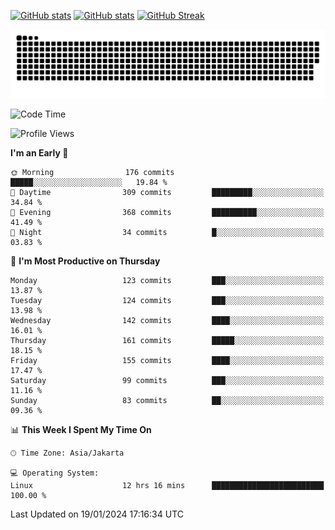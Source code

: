 [![GitHub stats](https://github-readme-stats.vercel.app/api?username=aurelioklv&card_width=500&show_icons=true&rank_icon=github&theme=solarized-dark#gh-dark-mode-only)](https://github.com/anuraghazra/github-readme-stats#gh-dark-mode-only)
[![GitHub stats](https://github-readme-stats.vercel.app/api?username=aurelioklv&card_width=500&show_icons=true&rank_icon=github&theme=buefy#gh-light-mode-only)](https://github.com/anuraghazra/github-readme-stats#gh-light-mode-only)
[![GitHub Streak](https://streak-stats.demolab.com/?user=aurelioklv&card_width=336&theme=solarized-dark)](https://git.io/streak-stats)

<picture>
  <source media="(prefers-color-scheme: dark)" srcset="https://raw.githubusercontent.com/aurelioklv/aurelioklv/snake-output/github-contribution-grid-snake-dark.svg">
  <source media="(prefers-color-scheme: light)" srcset="https://raw.githubusercontent.com/aurelioklv/aurelioklv/snake-output/github-contribution-grid-snake.svg">
  <img alt="github contribution grid snake animation" src="https://raw.githubusercontent.com/aurelioklv/aurelioklv/snake-output/github-contribution-grid-snake.svg">
</picture>

<!--START_SECTION:waka-->
![Code Time](http://img.shields.io/badge/Code%20Time-366%20hrs%2049%20mins-blue)

![Profile Views](http://img.shields.io/badge/Profile%20Views-9-blue)

**I'm an Early 🐤** 

```text
🌞 Morning                176 commits         █████░░░░░░░░░░░░░░░░░░░░   19.84 % 
🌆 Daytime                309 commits         █████████░░░░░░░░░░░░░░░░   34.84 % 
🌃 Evening                368 commits         ██████████░░░░░░░░░░░░░░░   41.49 % 
🌙 Night                  34 commits          █░░░░░░░░░░░░░░░░░░░░░░░░   03.83 % 
```
📅 **I'm Most Productive on Thursday** 

```text
Monday                   123 commits         ███░░░░░░░░░░░░░░░░░░░░░░   13.87 % 
Tuesday                  124 commits         ███░░░░░░░░░░░░░░░░░░░░░░   13.98 % 
Wednesday                142 commits         ████░░░░░░░░░░░░░░░░░░░░░   16.01 % 
Thursday                 161 commits         █████░░░░░░░░░░░░░░░░░░░░   18.15 % 
Friday                   155 commits         ████░░░░░░░░░░░░░░░░░░░░░   17.47 % 
Saturday                 99 commits          ███░░░░░░░░░░░░░░░░░░░░░░   11.16 % 
Sunday                   83 commits          ██░░░░░░░░░░░░░░░░░░░░░░░   09.36 % 
```


📊 **This Week I Spent My Time On** 

```text
🕑︎ Time Zone: Asia/Jakarta

💻 Operating System: 
Linux                    12 hrs 16 mins      █████████████████████████   100.00 % 
```


 Last Updated on 19/01/2024 17:16:34 UTC
<!--END_SECTION:waka-->
